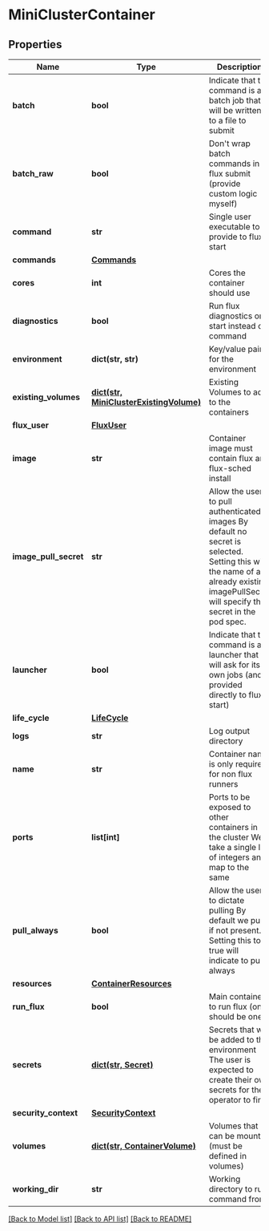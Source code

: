 # MiniClusterContainer


## Properties
Name | Type | Description | Notes
------------ | ------------- | ------------- | -------------
**batch** | **bool** | Indicate that the command is a batch job that will be written to a file to submit | [optional] [default to False]
**batch_raw** | **bool** | Don&#39;t wrap batch commands in flux submit (provide custom logic myself) | [optional] [default to False]
**command** | **str** | Single user executable to provide to flux start | [optional] [default to '']
**commands** | [**Commands**](Commands.md) |  | [optional] 
**cores** | **int** | Cores the container should use | [optional] [default to 0]
**diagnostics** | **bool** | Run flux diagnostics on start instead of command | [optional] [default to False]
**environment** | **dict(str, str)** | Key/value pairs for the environment | [optional] 
**existing_volumes** | [**dict(str, MiniClusterExistingVolume)**](MiniClusterExistingVolume.md) | Existing Volumes to add to the containers | [optional] 
**flux_user** | [**FluxUser**](FluxUser.md) |  | [optional] 
**image** | **str** | Container image must contain flux and flux-sched install | [optional] [default to 'ghcr.io/rse-ops/accounting:app-latest']
**image_pull_secret** | **str** | Allow the user to pull authenticated images By default no secret is selected. Setting this with the name of an already existing imagePullSecret will specify that secret in the pod spec. | [optional] [default to '']
**launcher** | **bool** | Indicate that the command is a launcher that will ask for its own jobs (and provided directly to flux start) | [optional] [default to False]
**life_cycle** | [**LifeCycle**](LifeCycle.md) |  | [optional] 
**logs** | **str** | Log output directory | [optional] [default to '']
**name** | **str** | Container name is only required for non flux runners | [optional] [default to '']
**ports** | **list[int]** | Ports to be exposed to other containers in the cluster We take a single list of integers and map to the same | [optional] 
**pull_always** | **bool** | Allow the user to dictate pulling By default we pull if not present. Setting this to true will indicate to pull always | [optional] [default to False]
**resources** | [**ContainerResources**](ContainerResources.md) |  | [optional] 
**run_flux** | **bool** | Main container to run flux (only should be one) | [optional] [default to False]
**secrets** | [**dict(str, Secret)**](Secret.md) | Secrets that will be added to the environment The user is expected to create their own secrets for the operator to find | [optional] 
**security_context** | [**SecurityContext**](SecurityContext.md) |  | [optional] 
**volumes** | [**dict(str, ContainerVolume)**](ContainerVolume.md) | Volumes that can be mounted (must be defined in volumes) | [optional] 
**working_dir** | **str** | Working directory to run command from | [optional] [default to '']

[[Back to Model list]](../README.md#documentation-for-models) [[Back to API list]](../README.md#documentation-for-api-endpoints) [[Back to README]](../README.md)


